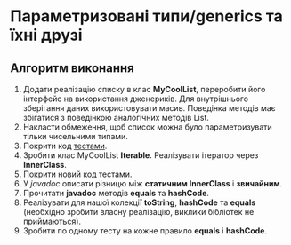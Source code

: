 # Параметризовані типи/generics та їхні друзі

## Алгоритм виконання

1. Додати реалізацію списку в клас __MyCoolList__, переробити його інтерфейс на використання дженериків. Для внутрішнього зберігання даних використовувати масив. Поведінка методів має збігатися з поведінкою аналогічних методів List.
2. Накласти обмеження, щоб список можна було параметризувати тільки чисельними типами.
3. Покрити код [тестами](https://github.com/Broscorp-net/traineeship/blob/master/tests.md).
4. Зробити клас MyCoolList __Iterable__. Реалізувати ітератор через __InnerClass__.
5. Покрити новий код тестами.
6. У _javadoc_ описати різницю між __статичним InnerClass__ і __звичайним__.
7. Прочитати __javadoc__ методів __equals__ та __hashCode__.
8. Реалізувати для нашої колекції __toString__, __hashCode__ та __equals__ (необхідно зробити власну реалізацію, виклики бібліотек не приймаються).
9. Зробити по одному тесту на кожне правило __equals__ і __hashCode__.

